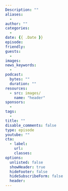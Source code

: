 ```yaml
---
Description: ""
aliases: 
  - 
author: ""
categories: 
  - 
date: {{ .Date }}
episode: 
friendly: 
guests: 
  - 
images: 
news_keywords: 
  - 
podcast:
  bytes: ""
  duration: ""
resources: 
  - src: images/
    name: "header"
sponsors: 
  - 
tags: 
  - 
title: ""
disable_comments: false
type: episode
youtube: ""
cta:
  - label: 
    url: 
    classes:
options:
  unlisted: false
  showHeader: true
  hideFooter: false
  hideSubscribeForm: false
  header:
---
```



